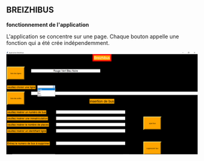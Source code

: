 ## BREIZHIBUS
**fonctionnement de l'application**

L'application se concentre sur une page.
Chaque bouton appelle une fonction qui a été crée indépendemment.


![images1](https://github.com/celine29730/Breizhibus/blob/main/Annotation%202020-12-30%20142533.png)

